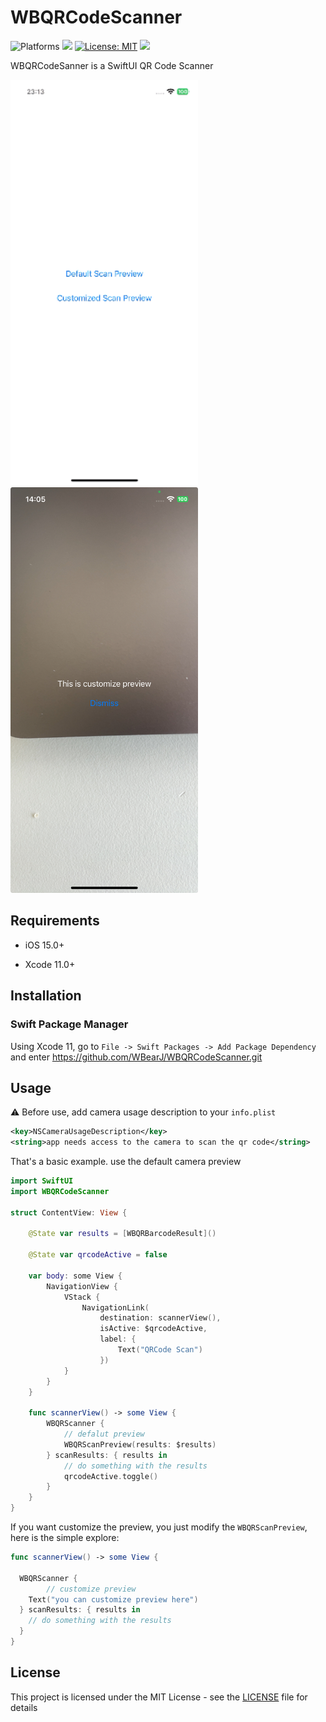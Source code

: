 # WBQRCodeScanner

<p align="leading">
    <img src="https://img.shields.io/badge/platform-iOS-blue.svg?style=flat" alt="Platforms" />
    <img src="https://img.shields.io/badge/Swift-5-orange.svg" />
    <a href="https://github.com/ThasianX/Elegant-Pages/blob/master/LICENSE"><img src="http://img.shields.io/badge/license-MIT-blue.svg?style=flat" alt="License: MIT" /></a>
		<img src="https://img.shields.io/badge/Swift%20Package%20Manager-compatible-brightgreen.svg"/>
</p>

WBQRCodeSanner is a SwiftUI QR Code Scanner



<p>
  <img src="https://github.com/WBearJ/WBRepositoryResources/blob/main/WBQRCodeScanner/demo.gif?raw=true" width=300>
  <img src="https://github.com/WBearJ/WBRepositoryResources/blob/main/WBQRCodeScanner/customize.jpeg?raw=true" width=300>
</p>





## Requirements

- iOS 15.0+

- Xcode 11.0+

  

## Installation

### Swift Package Manager

Using Xcode 11, go to `File -> Swift Packages -> Add Package Dependency` and enter https://github.com/WBearJ/WBQRCodeScanner.git



## Usage

⚠️ Before use, add camera usage description to your `info.plist`

```xml
<key>NSCameraUsageDescription</key>
<string>app needs access to the camera to scan the qr code</string>
```





That's a basic example. use the default camera preview

```swift
import SwiftUI
import WBQRCodeScanner

struct ContentView: View {
    
    @State var results = [WBQRBarcodeResult]()
    
    @State var qrcodeActive = false
    
    var body: some View {
        NavigationView {
            VStack {
                NavigationLink(
                    destination: scannerView(),
                    isActive: $qrcodeActive,
                    label: {
                        Text("QRCode Scan")
                    })
            }
        }
    }
  
    func scannerView() -> some View {
        WBQRScanner {
            // defalut preview
            WBQRScanPreview(results: $results)
        } scanResults: { results in
            // do something with the results
            qrcodeActive.toggle()
        }
    }
}
```



If you want customize the preview, you just modify the  ```WBQRScanPreview```, here is the simple explore:

```swift
func scannerView() -> some View {
  
  WBQRScanner {
    	// customize preview
	Text("you can customize preview here")
  } scanResults: { results in
	// do something with the results
  }
}
```



## License

This project is licensed under the MIT License - see the [LICENSE](LICENSE) file for details
